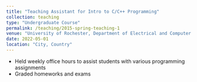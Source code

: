 ```yaml
---
title: "Teaching Assistant for Intro to C/C++ Programming"
collection: teaching
type: "Undergraduate Course"
permalink: /teaching/2015-spring-teaching-1
venue: "University of Rochester, Department of Electrical and Computer Engineering"
date: 2022-05-01
location: "City, Country"
---
```

* Held weekly office hours to assist students with various programming assignments
* Graded homeworks and exams


